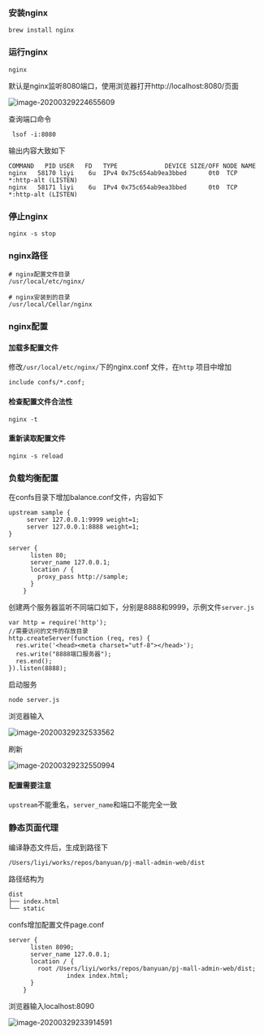 ### 安装nginx

```
brew install nginx
```

### 运行nginx

```
nginx
```

默认是nginx监听8080端口，使用浏览器打开http://localhost:8080/页面

![image-20200329224655609](https://raw.githubusercontent.com/by-codes/pj-mall-doc/master/img/image-20200329224655609.png)

查询端口命令

```
 lsof -i:8080
```

输出内容大致如下

```
COMMAND   PID USER   FD   TYPE             DEVICE SIZE/OFF NODE NAME
nginx   58170 liyi    6u  IPv4 0x75c654ab9ea3bbed      0t0  TCP *:http-alt (LISTEN)
nginx   58171 liyi    6u  IPv4 0x75c654ab9ea3bbed      0t0  TCP *:http-alt (LISTEN)
```

### 停止nginx

```
nginx -s stop
```

### nginx路径

```
# nginx配置文件目录   
/usr/local/etc/nginx/

# nginx安装到的目录　
/usr/local/Cellar/nginx  
```

### nginx配置

#### 加载多配置文件

修改`/usr/local/etc/nginx/`下的nginx.conf 文件，在`http` 项目中增加

```
include confs/*.conf;
```

#### 检查配置文件合法性

```
nginx -t
```

#### 重新读取配置文件

```
nginx -s reload
```

### 负载均衡配置

在confs目录下增加balance.conf文件，内容如下

```
upstream sample { 
     server 127.0.0.1:9999 weight=1; 
     server 127.0.0.1:8888 weight=1;  
} 

server { 
      listen 80; 
      server_name 127.0.0.1; 
      location / { 
        proxy_pass http://sample; 
      } 
    } 
```

创建两个服务器监听不同端口如下，分别是8888和9999，示例文件`server.js`

```
var http = require('http');
//需要访问的文件的存放目录
http.createServer(function (req, res) {
  res.write('<head><meta charset="utf-8"></head>');
  res.write("8888端口服务器");
  res.end();
}).listen(8888);
```

启动服务

```
node server.js
```

浏览器输入

![image-20200329232533562](https://raw.githubusercontent.com/by-codes/pj-mall-doc/master/img/image-20200329232533562.png)

刷新

![image-20200329232550994](https://raw.githubusercontent.com/by-codes/pj-mall-doc/master/img/image-20200329232550994.png)

#### 配置需要注意

`upstream`不能重名，`server_name`和端口不能完全一致

### 静态页面代理

编译静态文件后，生成到路径下

```
/Users/liyi/works/repos/banyuan/pj-mall-admin-web/dist
```

路径结构为

```
dist
├── index.html
└── static
```

confs增加配置文件page.conf

```
server { 
      listen 8090; 
      server_name 127.0.0.1; 
      location / { 
        root /Users/liyi/works/repos/banyuan/pj-mall-admin-web/dist;
				index index.html; 
      } 
    } 
```

浏览器输入localhost:8090

![image-20200329233914591](https://raw.githubusercontent.com/by-codes/pj-mall-doc/master/img/image-20200329233914591.png)







